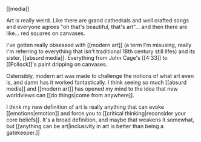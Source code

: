 [[media]]

Art is really weird. Like there are grand cathedrals and well crafted songs and everyone agrees "oh that's beautiful, that's art"... and then there are like... red squares on canvases. 

I've gotten really obsessed with [[modern art]] (a term I'm misusing, really I'm referring to everything that isn't traditional 18th century still lifes) and its sister, [[absurd media]]. Everything from John Cage's [[4:33]] to [[Pollock]]'s paint dripping on canvases.

Ostensibly, modern art was made to challenge the notions of what art even is, and damn has it worked fantastically. I think seeing so much [[absurd media]] and [[modern art]] has opened my mind to the idea that new worldviews can [[do things|come from anywhere]].

I think my new definition of art is really anything that can evoke [[emotions|emotion]] and force you to [[critical thinking|reconsider your core beliefs]]. It's a broad definition, and maybe that weakens it somewhat, but [[anything can be art|inclusivity in art is better than being a gatekeeper.]]
